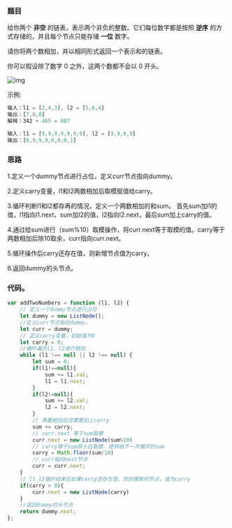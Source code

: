### 题目

给你两个 **非空** 的链表，表示两个非负的整数。它们每位数字都是按照 **逆序** 的方式存储的，并且每个节点只能存储 **一位** 数字。

请你将两个数相加，并以相同形式返回一个表示和的链表。

你可以假设除了数字 0 之外，这两个数都不会以 0 开头。

![img](https://assets.leetcode-cn.com/aliyun-lc-upload/uploads/2021/01/02/addtwonumber1.jpg)

示例:

```js
输入：l1 = [2,4,3], l2 = [5,6,4]
输出：[7,0,8]
解释：342 + 465 = 807

输入：l1 = [9,9,9,9,9,9,9], l2 = [9,9,9,9]
输出：[8,9,9,9,0,0,0,1]
```

### 思路

1.定义一个dummy节点进行占位，定义curr节点指向dummy。

2.定义carry变量，l1和l2两数相加后取模赋值给carry。

3.循环判断l1和l2都存再的情况，定义一个两数相加的和sum。 首先sum加l1的值，l1指向l1.next，sum加l2的值，l2指向l2.next，最后sum加上carry的值。

4.通过给sum进行（sum%10）取模操作，将curr.next等于取模的值。carry等于两数相加后除10取余，curr指向curr.next。

5.循环操作后carry还存在值，则新增节点值为carry。

6.返回dummy的头节点。

### 代码。

```js
var addTwoNumbers = function (l1, l2) {
    // 定义一个dummy节点进行占位
    let dummy = new ListNode();
    //定义curr节点指向dummy。
    let curr = dummy;
    // 定义carry变量，初始值为0
    let carry = 0;
    //循环遍历l1、l2进行相加
    while (l1 !== null || l2 !== null) {
        let sum = 0;
        if(l1!==null){
            sum += l1.val;
            l1 = l1.next;
        }
        if(l2!=null){
            sum += l2.val;
            l2 = l2.next;
        }
        // 两数相加后还需要加上carry
        sum += carry;
        // curr.next 等于sum取模
        curr.next = new ListNode(sum%10)
        // carry等于sum除十后取模，提供给下一次循环的sum
        carry = Math.floor(sum/10)
        // curr指向next节点
        curr = curr.next;
    }
    // l1 l2循环结束后如果carry还存在值，则创建新的节点，值为carry
    if(carry > 0){
        curr.next = new ListNode(carry)
    }
    //返回dummy的头节点
    return dummy.next;
};
```

